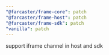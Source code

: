 ```yaml
---
"@farcaster/frame-core": patch
"@farcaster/frame-host": patch
"@farcaster/frame-sdk": patch
"vanilla": patch
---
```


support iframe channel in host and sdk
